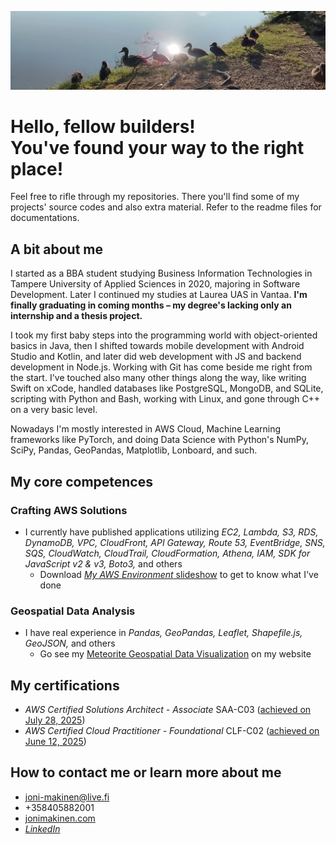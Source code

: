![](/imgs/common-ducks.jpeg?raw=true)

# Hello, fellow builders!<br />You've found your way to the right place!

Feel free to rifle through my repositories. There you'll find some of my projects' source codes and also extra material. Refer to the readme files for documentations.

## A bit about me

I started as a BBA student studying Business Information Technologies in Tampere University of Applied Sciences in 2020, majoring in Software Development. Later I continued my studies at Laurea UAS in Vantaa. **I'm finally graduating in coming months – my degree's lacking only an internship and a thesis project.**

I took my first baby steps into the programming world with object-oriented basics in Java, then I shifted towards mobile development with Android Studio and Kotlin, and later did web development with JS and backend development in Node.js. Working with Git has come beside me right from the start. I've touched also many other things along the way, like writing Swift on xCode, handled databases like PostgreSQL, MongoDB, and SQLite, scripting with Python and Bash, working with Linux, and gone through C++ on a very basic level.

Nowadays I'm mostly interested in AWS Cloud, Machine Learning frameworks like PyTorch, and doing Data Science with Python's NumPy, SciPy, Pandas, GeoPandas, Matplotlib, Lonboard, and such.

## My core competences

### Crafting AWS Solutions

- I currently have published applications utilizing *EC2, Lambda, S3, RDS, DynamoDB, VPC, CloudFront, API Gateway, Route 53, EventBridge, SNS, SQS, CloudWatch, CloudTrail, CloudFormation, Athena, IAM, SDK for JavaScript v2 & v3, Boto3,* and others
  - Download [*My AWS Environment* slideshow](https://my-aws-environment.s3.eu-north-1.amazonaws.com/my-aws-environment.pptx) to get to know what I've done

### Geospatial Data Analysis

- I have real experience in *Pandas, GeoPandas, Leaflet, Shapefile.js, GeoJSON,* and others
  - Go see my [Meteorite Geospatial Data Visualization](https://www.jonimakinen.com/mywork/meteorites-en.html) on my website

## My certifications

- *AWS Certified Solutions Architect - Associate* SAA-C03 ([achieved on July 28, 2025](https://cp.certmetrics.com/amazon/en/public/verify/credential/28286e0a928344ff8a68d6dba1804d52))
- *AWS Certified Cloud Practitioner - Foundational* CLF-C02 ([achieved on June 12, 2025](https://cp.certmetrics.com/amazon/en/public/verify/credential/9f776be509ad4691b35f9ca79a61040c))

## How to contact me or learn more about me

- joni-makinen@live.fi
- +358405882001
- [jonimakinen.com](https://jonimakinen.com)
- [*LinkedIn*](https://www.linkedin.com/in/joni-daniel-makinen/)
